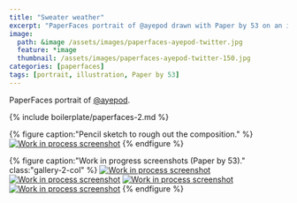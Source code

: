 ```yaml
---
title: "Sweater weather"
excerpt: "PaperFaces portrait of @ayepod drawn with Paper by 53 on an iPad."
image: 
  path: &image /assets/images/paperfaces-ayepod-twitter.jpg 
  feature: *image
  thumbnail: /assets/images/paperfaces-ayepod-twitter-150.jpg
categories: [paperfaces]
tags: [portrait, illustration, Paper by 53]
---
```


PaperFaces portrait of [@ayepod](https://twitter.com/ayepod).

{% include boilerplate/paperfaces-2.md %}

{% figure caption:"Pencil sketch to rough out the composition." %}
[![Work in process screenshot](/assets/images/paperfaces-ayepod-process-1-750.jpg)](/assets/images/paperfaces-ayepod-process-1-lg.jpg)
{% endfigure %}

{% figure caption:"Work in progress screenshots (Paper by 53)." class:"gallery-2-col" %}
[![Work in process screenshot](/assets/images/paperfaces-ayepod-process-2-600.jpg)](/assets/images/paperfaces-ayepod-process-2-lg.jpg)
[![Work in process screenshot](/assets/images/paperfaces-ayepod-process-3-600.jpg)](/assets/images/paperfaces-ayepod-process-3-lg.jpg)
[![Work in process screenshot](/assets/images/paperfaces-ayepod-process-4-600.jpg)](/assets/images/paperfaces-ayepod-process-4-lg.jpg)
[![Work in process screenshot](/assets/images/paperfaces-ayepod-process-5-600.jpg)](/assets/images/paperfaces-ayepod-process-5-lg.jpg)
{% endfigure %}
